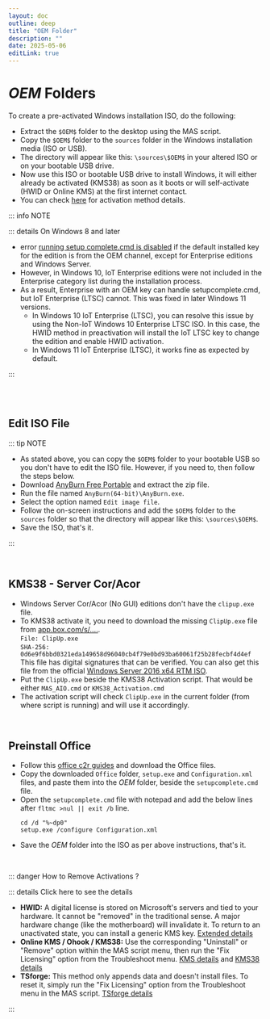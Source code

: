 ```yaml
---
layout: doc
outline: deep
title: "OEM Folder"
description: ""
date: 2025-05-06
editLink: true
---
```


# $OEM$ Folders  

To create a pre-activated Windows installation ISO, do the following:
-   Extract the `$OEM$` folder to the desktop using the MAS script.  
-   Copy the `$OEM$` folder to the `sources` folder in the Windows installation media (ISO or USB).  
-   The directory will appear like this: `\sources\$OEM$` in your altered ISO or on your bootable USB drive.  
-   Now use this ISO or bootable USB drive to install Windows, it will either already be activated (KMS38) as soon as it boots or will self-activate (HWID or Online KMS) at the first internet contact.
-   You can check [here][1] for activation method details.  

::: info  NOTE

::: details On Windows 8 and later

- error [running setup complete.cmd is disabled][2] if the default installed key for the edition is from the OEM channel, except for Enterprise editions and Windows Server.
- However, in Windows 10, IoT Enterprise editions were not included in the Enterprise category list during the installation process.
- As a result, Enterprise with an OEM key can handle setupcomplete.cmd, but IoT Enterprise (LTSC) cannot. This was fixed in later Windows 11 versions.
    - In Windows 10 IoT Enterprise (LTSC), you can resolve this issue by using the Non-IoT Windows 10 Enterprise LTSC ISO. In this case, the HWID method in preactivation will install the IoT LTSC key to change the edition and enable HWID activation.
    - In Windows 11 IoT Enterprise (LTSC), it works fine as expected by default.
    
:::

<br></br>  

## Edit ISO File  

::: tip  NOTE

- As stated above, you can copy the `$OEM$` folder to your bootable USB so you don't have to edit the ISO file. However, if you need to, then follow the steps below.
- Download [AnyBurn Free Portable][3] and extract the zip file.
- Run the file named `AnyBurn(64-bit)\AnyBurn.exe`.
- Select the option named `Edit image file`.
- Follow the on-screen instructions and add the `$OEM$` folder to the `sources` folder so that the directory will appear like this: `\sources\$OEM$`.
- Save the ISO, that's it.

:::

</br>    

## KMS38 - Server Cor/Acor  

-   Windows Server Cor/Acor (No GUI) editions don't have the `clipup.exe` file.
-   To KMS38 activate it, you need to download the missing `ClipUp.exe` file from [app.box.com/s/....][4].  
    `File: ClipUp.exe`  
    `SHA-256: 0d6e9f6bbd0321eda149658d96040cb4f79e0bd93ba60061f25b28fecbf4d4ef`  
    This file has digital signatures that can be verified. You can also get this file from the official [Windows Server 2016 x64 RTM ISO][5].  
-   Put the `ClipUp.exe` beside the KMS38 Activation script. That would be either `MAS_AIO.cmd` or `KMS38_Activation.cmd`  
-   The activation script will check `ClipUp.exe` in the current folder (from where script is running) and will use it accordingly.  

</br>    

##  Preinstall Office  

-	Follow this [office c2r guides](office_c2r.md) and download the Office files.  
- 	Copy the downloaded `Office` folder, `setup.exe` and `Configuration.xml` files, and paste them into the $OEM$ folder, beside the `setupcomplete.cmd` file.   
-	Open the `setupcomplete.cmd` file with notepad and add the below lines after `fltmc >nul || exit /b` line.    
	```
	cd /d "%~dp0"
	setup.exe /configure Configuration.xml
	```
- 	Save the $OEM$ folder into the ISO as per above instructions, that's it.

<br/> 

::: danger How to Remove Activations ?

::: details  Click here to see the details

- **HWID:** A digital license is stored on Microsoft's servers and tied to your hardware. It cannot be "removed" in the traditional sense. A major hardware change (like the motherboard) will invalidate it.  To return to an unactivated state, you can install a generic KMS key.  [Extended details](./en/hwid)
- **Online KMS / Ohook / KMS38:** Use the corresponding "Uninstall" or "Remove" option within the MAS script menu, then run the "Fix Licensing" option from the Troubleshoot menu.  [KMS details](./en/kms) and [KMS38 details](./en/kms38) 
- **TSforge:** This method only appends data and doesn't install files. To reset it, simply run the "Fix Licensing" option from the Troubleshoot menu in the MAS script.  [TSforge details](./en/tsforge)  

:::


[1]: https://github.com/NiREvil/windows-activation   

[2]: https://learn.microsoft.com/en-us/windows-hardware/manufacture/desktop/add-a-custom-script-to-windows-setup?view=windows-11#windows-setup-scripts   

[3]: https://www.anyburn.com/download.php   

[4]: https://app.box.com/s/cwoxub9tqyowhnyva6ign6qnogb6vk0o   

[5]: https://download.microsoft.com/download/1/6/F/16FA20E6-4662-482A-920B-1A45CF5AAE3C/14393.0.160715-1616.RS1_RELEASE_SERVER_EVAL_X64FRE_EN-US.ISO   
